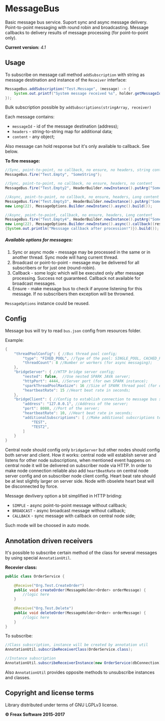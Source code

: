 MessageBus
============

Basic message bus service. Suport sync and async message delivery. Point-to-point 
messaging with round robin and broadcasting. Message callbacks to delivery results 
of message processing (for point-to-point only). 

**Current version:** *4.1*

## Usage

To subscribe on message call method `addSubscription` with string as message destination and instance of the `Receiver` interface:

```java
MessageBus.addSubscription("Test.Message", (message) -> {
    System.out.printf("System message received %s", holder.getMessageId());
});
```

Bulk subscription possible by `addSubscriptions(stringArray, receiver)`

Each message contains:
 * `messageId` - id of the message destination (address);
 * `headers` - string-to-string map for additional data;
 * `content` - any object;

Also message can hold response but it's only available to callback. See below.

**To fire message:**

```java
//Sync, point-to-point, no callback, no ensure, no headers, string content
MessageBus.fire("Test.Empty", "SomeString");

//Sync, point-to-point, no callback, no ensure, headers, no content
MessageBus.fire("Test.Empty2", HeaderBuilder.newInstance().putArg("SomeHeader", "value").build(), null);

//Async, point-to-point, no callback, no ensure, headers, Long content
MessageBus.fire("Test.Empty3", HeaderBuilder.newInstance().putArg("SomeHeader", "value").build(), 
new Long(22), MessageOptions.Builder.newInstanc().async().build());

//Async, point-to-point, callback, no ensure, headers, Long content
MessageBus.fire("Test.Empty4", HeaderBuilder.newInstance().putArg("SomeHeader", "value").build(), 
new Long(22), MessageOptions.Builder.newInstanc().async().callback((response) -> 
{System.out.println("Messsage callback after procession!")}).build());
```

##### Available options for messages:
1. Sync or async mode - message may be processed in the same or in another thread. Sync mode will hang current thread.
2. Broadcast or point-to-point - message may be delivered for all subscribers or for just one (round-robin).
3. Callback - some logic which will be executed only after message processing. Success not guaranteed. Callback not available for broadcast messages.
4. Ensure - make message bus to check if anyone listening for this message. If no subscribers then exception will be throwned.

`MessageOptions` instance could be reused.

## Config

Message bus will try to read `bus.json` config from resources folder.

Example:
```java
{
    "threadPoolConfig": { //Bus thread pool config;
        "type": "FIXED_POOL", //Type of the pool: SINGLE_POOL, CACHED_POOL, FIXED_POOL or FORK_JOIN_POOL;
        "threadCount": 8 //Number or workers (for async messaging);
    },
    "bridgeServer": { //HTTP bridge server config;
        "nested": false,  //Use nested SPARK JAVA server;
        "httpPort": 4444, //Server port (for own SPARK instance);
        "sparkThreadPoolMaxSize": 16 //Size of SPARK thread pool (for own SPARK instance);
        "heartbeatRate": 15 //Heart beat rate in seconds;
    },
    "bridgeClient": { //Config to establish connection to message bus server;
        "address": "127.0.0.1", //Address of the server;
        "port": 8080, //Port of the server;
        "heartbeatRate": 10, //Heart beat rate in seconds;
        "additionalSubscriptions": [ //Make additional subscriptions to send on server;
            "TEST",
            "TEST2",
        ]
    }
}
```

Central node should config only `bridgeServer` but other nodes should config both server and client. How it works: central node will establish server and listens for other node subscriptions, when mentioned event happens on central node it will be delivered on subscriber node via HTTP. In order to make node connection reliable also add `heartBeatRate` on central node server config and on subscriber node client config. Heart beat rate should be at lest slightly larger on server side. Node with obselete heart beat will be disconnected by force.

Message devlivery option a bit simplified in HTTP briding:
 * `SIMPLE` - async point-to-point message without callback;
 * `BROADCAST` - async broadcast message without callback;
 * `CALLBACK` - sync message with callback on central node side;

Such mode will be choosed in auto mode.

## Annotation driven receivers

It's possible to subscribe certain method of the class for several messages by using special `AnnotationUtil`.

**Recevier class:**
```java
public class OrderService {
    
    @Receive("Org.Test.CreateOrder")
    public void createOrder(MessageHolder<Order> orderMessage) {
        //logic here
    }
    
    @Receive("Org.Test.Delete")
    public void deleteOrder(MessageHolder<Order> orderMessage) {
        //logic here
    }
}
```

To subscribe:
```java
//Class subscription, instance will be created by annotation util
AnnotationUtil.subscribeReceiverClass(OrderService.class);

//Instance subscription
AnnotationUtil.subscribeReceiverInstance(new OrderService(dbConnection));
```

Also `AnnotationUtil` provides opposite methods to unsubscribe instances and classes.

## Copyright and license terms

Library distributed under terms of GNU LGPLv3 license.

**© Freax Software 2015-2017**
